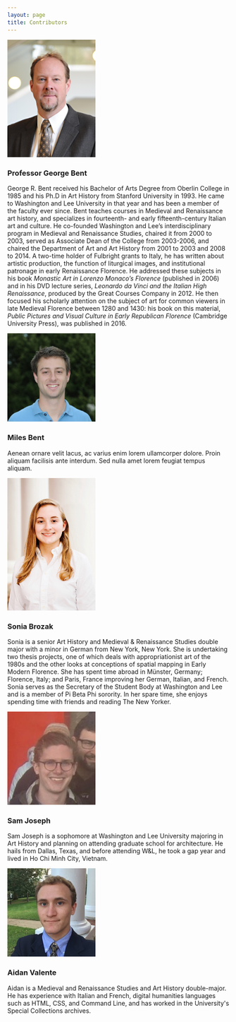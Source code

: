 ```yaml
---
layout: page
title: Contributors
---
```


<div class="posts">
  <article>
    <span><img src="assets/images/bio_bentg.png" width="200" /></span>
    <div class="content">
      <h3>Professor George Bent</h3>
      <p>George R. Bent received his Bachelor of Arts Degree from Oberlin College in 1985 and his Ph.D in Art History from Stanford University in 1993. He came to Washington and Lee University in that year and has been a member of the faculty ever since. Bent teaches courses in Medieval and Renaissance art history, and specializes in fourteenth- and early fifteenth-century Italian art and culture. He co-founded Washington and Lee’s interdisciplinary program in Medieval and Renaissance Studies, chaired it from 2000 to 2003, served as Associate Dean of the College from 2003-2006, and chaired the Department of Art and Art History from 2001 to 2003 and 2008 to 2014. A two-time holder of Fulbright grants to Italy, he has written about artistic production, the function of liturgical images, and institutional patronage in early Renaissance Florence. He addressed these subjects in his book <i>Monastic Art in Lorenzo Monaco’s Florence</i> (published in 2006) and in his DVD lecture series, <i>Leonardo da Vinci and the Italian High Renaissance</i>, produced by the Great Courses Company in 2012. He then focused his scholarly attention on the subject of art for common viewers in late Medieval Florence between 1280 and 1430: his book on this material, <i>Public Pictures and Visual Culture in Early Republican Florence</i> (Cambridge University Press), was published in 2016.</p>
    </div>
  </article>
  <article>
    <span><img src="assets/images/bio_bentm.jpg" width="200" /></span>
    <div class="content">
      <h3>Miles Bent</h3>
      <p>Aenean ornare velit lacus, ac varius enim lorem ullamcorper dolore. Proin aliquam facilisis ante interdum. Sed nulla amet lorem feugiat tempus aliquam.</p>
    </div>
  </article>
  <article>
    <span><img src="assets/images/bio_brozaks.jpg" width="200" /></span>
    <div class="content">
      <h3>Sonia Brozak</h3>
      <p>Sonia is a senior Art History and Medieval & Renaissance Studies double major with a minor in German from New York, New York. She is undertaking two thesis projects, one of which deals with appropriationist art of the 1980s and the other looks at conceptions of spatial mapping in Early Modern Florence. She has spent time abroad in Münster, Germany; Florence, Italy; and Paris, France improving her German, Italian, and French. Sonia serves as the Secretary of the Student Body at Washington and Lee and is a member of Pi Beta Phi sorority. In her spare time, she enjoys spending time with friends and reading The New Yorker.</p>
    </div>
  </article>
  <article>
    <span><img src="assets/images/bio_josephs.jpg" width="200" /></span>
    <div class="content">
      <h3>Sam Joseph</h3>
      <p>Sam Joseph is a sophomore at Washington and Lee University majoring in Art History and planning on attending graduate school for architecture. He hails from Dallas, Texas, and before attending W&L, he took a gap year and lived in Ho Chi Minh City, Vietnam.</p>
    </div>
  </article>
  <article>
    <span><img src="assets/images/bio_valentea.jpg" width="200" /></span>
    <div class="content">
      <h3>Aidan Valente</h3>
      <p>Aidan is a Medieval and Renaissance Studies and Art History double-major. He has experience with Italian and French, digital humanities languages such as HTML, CSS, and Command Line, and has worked in the University's Special Collections archives.</p>
    </div>
  </article>
</div>
